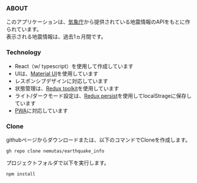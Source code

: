 ### ABOUT
このアプリケーションは、[気象庁](https://www.jma.go.jp/jma/index.html)から提供されている地震情報のAPIをもとに作られています。
<br>
表示される地震情報は、過去1ヵ月間です。

### Technology
* React（w/ typescript）を使用して作成しています
* UIは、[Material UI](https://material-ui.com/getting-started/installation/)を使用しています
* レスポンシブデザインに対応しています
* 状態管理は、[Redux toolkit](https://redux-toolkit.js.org/)を使用しています
* ライト/ダークモード設定は、[Redux persist](https://redux-toolkit.js.org/usage/usage-guide#use-with-redux-persist)を使用してlocalStrageに保存しています
* [PWA](https://qiita.com/nemutas/items/8b7d22d4e44d659ef4eb)に対応しています

### Clone
githubページからダウンロードまたは、以下のコマンドでCloneを作成します。
```
gh repo clone nemutas/earthquake_info
```

プロジェクトフォルダで以下を実行します。
```
npm install
```

